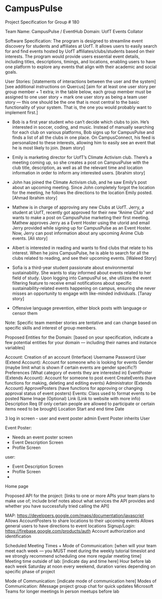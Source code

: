 # CampusPulse

Project Specification for Group # 180

Team Name: CampusPulse / EventHub
Domain: UofT Events Collator

Software Specification: The program is designed to streamline event discovery for students and affiliates at UofT. It allows users to easily search for and find events hosted by UofT affiliates/clubs/students based on their interests. The program would provide users essential event details, including titles, descriptions, timings, and locations, enabling users to have one platform to explore any events that align with their academic and social goals. 

User Stories: 
[statements of interactions between the user and the system]
[see additional instructions on Quercus]
[aim for at least one user story per group member + 1 extra; in the table below, each group member must be assigned to one user story + mark one user story as being a team user story — this one should be the one that is most central to the basic functionality of your system. That is, the one you would probably want to implement first.]

- Bob is a first year student who can’t decide which clubs to join. He’s interested in soccer, coding, and music. Instead of manually searching for each club on various platforms, Bob signs up for CampusPulse and finds a list of all the clubs in one place. On CampusConnect, his feed is personalized to these interests, allowing him to easily see an event that he is most likely to join. [team story]

- Emily is marketing director for UofT’s Climate Activism club. There’s a meeting coming up, so she creates a post on CampusPulse with the club title, description, as well as all the relevant time and location information in order to inform any interested users. [ibrahim story]

- John has joined the Climate Activism club, and he saw Emily’s post about an upcoming meeting. Since John completely forgot the location for the meeting, he follows the directions to the location Emily posted. [Ahmad Ibrahim story]

- Mathew is in charge of approving any new Clubs at UofT. Jerry, a student at UofT, recently got approved for their new “Anime Club” and wants to make a post on CampusPulse marketing their first meeting. Mathew approves Jerry as a Event Hoster using the utorid and email Jerry provided while signing up for CampusPulse as an Event Hoster. Now, Jerry can post information about any upcoming Anime Club events. [Ali story]

- Albert is interested in reading and wants to find clubs that relate to his interest. When he joins CampusPulse, he is able to search for all the clubs related to reading, and see their upcoming events. [Waleed Story]

- Sofia is a third-year student passionate about environmental sustainability. She wants to stay informed about events related to her field of study. Upon logging into CampusPul  se, she utilizes the event filtering feature to receive email notifications about specific sustainability-related events happening on campus, ensuring she never misses an opportunity to engage with like-minded individuals. [Tanay story]

- Offensive language prevention, either block posts with language or censor them

Note: Specific team member stories are tentative and can change based on specific skills and interest of group members.

Proposed Entities for the Domain:
[based on your specification, indicate a few potential entities for your domain — including their names and instance variables]  

Account: Creation of an account (Interface)
    Username 
    Password
User (Extend Account): Account for someone who is looking for events
    Gender (maybe limit what is shown if certain events are gender specific?)
    Preferences (What category of events they are interested in)
EventPoster (Extends Account): Account for someone to post event
    CreateEvents (have functions for making, deleting and editing events)
Administrator (Extends Account)
    ApprovePosters (have functions for approving or changing approval status of event posters)
Events: Class used to format events to be posted
    Name
    Image (Optional)
    Link (Link to website with more info)
    Description
    Req (If only certain people are allowed to participate or certain items need to be brought)
    Location
    Start and end time
    Date


3 log in screen - user and event poster admin
Event Poster inherits User

Event Poster:
 - Needs an event poster screen
 - Event Description Screen
 - Profile Screen

user:
 - Event Description Screen
 - Profile Screen
 - 
Home page

Proposed API for the project:
[links to one or more APIs your team plans to make use of; include brief notes about what services the API provides and whether you have successfully tried calling the API]

MAP: https://developers.google.com/maps/documentation/javascript
Allows AccountPosters to share locations to their upcoming events
Allows general users to have directions to event locations
Signup/Login: https://firebase.google.com/products/auth 
Account authorization and identification

Scheduled Meeting Times + Mode of Communication:
[when will your team meet each week — you MUST meet during the weekly tutorial timeslot and we strongly recommend scheduling one more regular meeting time]
Meeting time outside of lab: [indicate day and time here]
Hour before lab each week
Saturday at noon every weekend, duration varies depending on specific phase of project

Mode of Communication: [indicate mode of communication here]
Modes of Communication:
iMessage project group chat for quick updates
Microsoft Teams for longer meetings
In person meetups before lab

